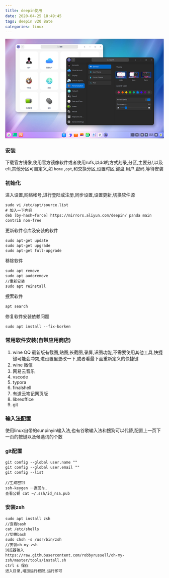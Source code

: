 ```yaml
---
title: deepin使用
date: 2020-04-25 18:49:45
tags: deepin v20 Bate
categories: linux
---
```


![截图录屏_选择区域_20200425191655](deepin使用/截图录屏_选择区域_20200425191655.png)



### 安装

下载官方镜像,使用官方镜像软件或者使用rufs,以dd的方式刻录,分区,主要分/,以及efi,其他分区可自定义,如 `home` ,`opt`,和交换分区,设置时区,键盘,用户,密码,等待安装

<!--more-->

### 初始化

进入设置,网络帐号,进行登陆或注册,同步设置,设置更新,切换软件源

```
sudo vi /etc/apt/source.list
# 加入一下内容
deb [by-hash=force] https://mirrors.aliyun.com/deepin/ panda main contrib non-free

```

更新软件仓库及安装的软件

```
sudo apt-get update
sudo apt-get upgrade
sudo apt-get full-upgrade
```

移除软件

```
sudo apt remove
sudo apt audoremove
//重新安装
sudo apt reinstall
```

搜索软件

```
apt search
```

修复软件安装依赖问题

```
sudo apt install --fix-borken
```

### 常用软件安装(自带应用商店)

1.  wine QQ   最新版有截图,贴图,长截图,录屏,识图功能,不需要使用其他工具,快捷键可能会冲突,进设置里更改一下,或者看最下面重新定义的快捷键
2.   wine 微信
3.  网易云音乐
4.  vscode
5.  typora
6.  finalshell
7.  有道云笔记网页版
8.  libreoffice
9.  git

### 输入法配置

使用linux自带的sunpinyin输入法,也有谷歌输入法和搜狗可以代替,配置上一页下一页的按键以及候选词的个数

### git配置
```
git config --global user.name ""
git config --global user.email ""
git config --list

//生成密钥
ssh-keygen 一直回车,
查看公钥 cat ~/.ssh/id_rsa.pub
```
### 安装zsh
```
sudo apt install zsh
//查看bash
cat /etc/shells
//切换bash
sudo chsh -s /usr/bin/zsh
//安装oh-my-zsh 
浏览器输入 
https://raw.githubusercontent.com/robbyrussell/oh-my-zsh/master/tools/install.sh
ctrl s 保存
进入目录,增加运行权限,运行即可
